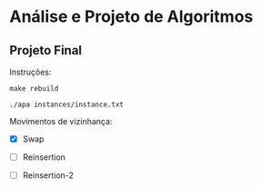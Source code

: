 <h1>Análise e Projeto de Algoritmos</h1>

<h2>Projeto Final</h2>

Instruções:
    
    make rebuild

    ./apa instances/instance.txt




Movimentos de vizinhança:

- [X] Swap
- [ ] Reinsertion
- [ ] Reinsertion-2


